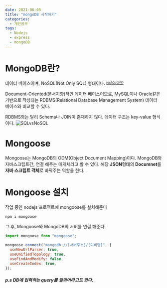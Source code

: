 ```yaml
---
date: 2021-06-05
title: "mongoDB 시작하기"
categories:
  - 개인공부
tags:
  - Nodejs
  - express
  - mongoDB
---
```


# MongoDB란?

데이터 베이스이며, NoSQL(Not Only SQL) 형태이다.
<sup><sub>[NoSQL이란?](https://rnrudxo2872.github.io/개인공부/nosql/)</sub></sup>

Document-Oriented(문서지향)적인 데이터 베이스이므로, MySQL이나 Oracle같은 기반으로 작성되는 RDBMS(Relational Database Management System) 데이터 베이스와 비교할 수 있다.

RDBMS와는 달리 Schema나 JOIN이 존재하지 않다.
데이터 구조는 key-value 형식이다.
![SQLvsNoSQL](https://rnrudxo2872.github.io/assets/images/sql_vs_nosql.png)

# Mongoose

Mongoose는 MongoDB의 ODM(Object Document Mapping)이다.
MongoDB와 자바스크립트간, 연결 해주는 매개체라고 할 수 있다.
해당 **JSON**형태의 **Documnet**를 **자바 스크립트 객체**로 바꿔주는 역할을 한다.

# Mongoose 설치

작업 중인 nodejs 프로젝트에 mongoose를 설치해준다

```bash
npm i mongoose
```

그 후, Mongoose와 MongoDB의 서버를 연결 해준다.

```javascript
import mongoose from "mongoose";

mongoose.connect("mongodb://[서버주소]/[디비명]", {
  useNewUrlParser: true,
  useUnifiedTopology: true,
  useFindAndModify: false,
  useCreateIndex: true,
});
```

##### p.s DB에 입력하는 query를 질의어라고도 한다.
